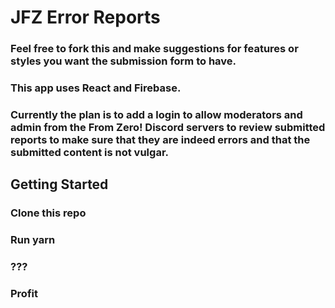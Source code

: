 # JFZ Error Reports

### Feel free to fork this and make suggestions for features or styles you want the submission form to have.
### This app uses React and Firebase. 

### Currently the plan is to add a login to allow moderators and admin from the From Zero! Discord servers to review submitted reports to make sure that they are indeed errors and that the submitted content is not vulgar.

## Getting Started
### Clone this repo
### Run yarn
### ???
### Profit
